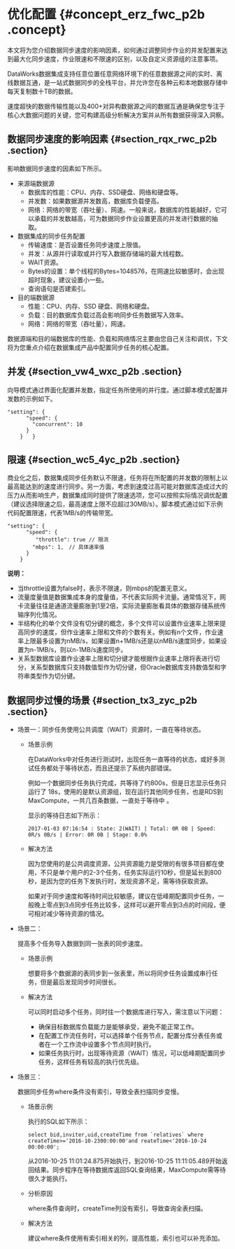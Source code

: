 # 优化配置 {#concept_erz_fwc_p2b .concept}

本文将为您介绍数据同步速度的影响因素，如何通过调整同步作业的并发配置来达到最大化同步速度，作业限速和不限速的区别，以及自定义资源组的注意事项。

DataWorks数据集成支持任意位置任意网络环境下的任意数据源之间的实时、离线数据互通，是一站式数据同步的全栈平台，并允许您在各种云和本地数据存储中每天复制数十TB的数据。

速度超快的数据传输性能以及400+对异构数据源之间的数据互通是确保您专注于核心大数据问题的关键，您可构建高级分析解决方案并从所有数据获得深入洞察。

## 数据同步速度的影响因素 {#section_rqx_rwc_p2b .section}

影响数据同步速度的因素如下所示。

-   来源端数据源
    -   数据库的性能：CPU、内存、SSD硬盘、网络和硬盘等。
    -   并发数：如果数据源并发数高，数据库负载便高。
    -   网络：网络的带宽（吞吐量）、网速。一般来说，数据库的性能越好，它可以承载的并发数越高，可为数据同步作业设置更高的并发进行数据的抽取。
-   数据集成的同步任务配置
    -   传输速度：是否设置任务同步速度上限值。
    -   并发：从源并行读取或并行写入数据存储端的最大线程数。
    -   WAIT资源。
    -   Bytes的设置：单个线程的Bytes=1048576，在网速比较敏感时，会出现超时现象，建议设置小一些。
    -   查询语句是否建索引。
-   目的端数据源
    -   性能：CPU、内存、SSD 硬盘、网络和硬盘。
    -   负载：目的数据库负载过高会影响同步任务数据写入效率。
    -   网络：网络的带宽（吞吐量），网速。

数据源端和目的端数据库的性能、负载和网络情况主要由您自己关注和调优，下文将为您重点介绍在数据集成产品中配置同步任务的核心配置。

## 并发 {#section_vw4_wxc_p2b .section}

向导模式通过界面化配置并发数，指定任务所使用的并行度。通过脚本模式配置并发数的示例如下。

``` {#codeblock_uxy_vr5_piq}
"setting": {
      "speed": {
        "concurrent": 10
      }
    }   }
```

## 限速 {#section_wc5_4yc_p2b .section}

商业化之后，数据集成同步任务默认不限速，任务将在所配置的并发数的限制上以最高能达到的速度进行同步。另一方面，考虑到速度过高可能对数据库造成过大的压力从而影响生产，数据集成同时提供了限速选项，您可以按照实际情况调优配置（建议选择限速之后，最高速度上限不应超过30MB/s）。脚本模式通过如下示例代码配置限速，代表1MB/s的传输带宽。

``` {#codeblock_r7v_oi9_dkp}
"setting": {
      "speed": {
         "throttle": true // 限流
        "mbps": 1,　// 具体速率值
      }
    }
```

**说明：** 

-   当throttle设置为false时，表示不限速，则mbps的配置无意义。
-   流量度量值是数据集成本身的度量值，不代表实际网卡流量。通常情况下，网卡流量往往是通道流量膨胀到1至2倍，实际流量膨胀看具体的数据存储系统传输序列化情况。
-   半结构化的单个文件没有切分键的概念，多个文件可以设置作业速率上限来提高同步的速度，但作业速率上限和文件的个数有关。例如有n个文件，作业速率上限最多设置为nMB/s，如果设置n+1MB/s还是以nMB/s速度同步，如果设置为n-1MB/s，则以n-1MB/s速度同步。
-   关系型数据库设置作业速率上限和切分键才能根据作业速率上限将表进行切分，关系型数据库只支持数值型作为切分键，但Oracle数据库支持数值型和字符串类型作为切分键。

## 数据同步过慢的场景 {#section_tx3_zyc_p2b .section}

-   场景一：同步任务使用公共调度（WAIT）资源时，一直在等待状态。
    -   场景示例

        在DataWorks中对任务进行测试时，出现任务一直等待的状态，或好多测试任务都处于等待状态，而且还提示了系统内部错误。

        例如一个数据同步任务执行完成，共等待了约800s，但是日志显示任务只运行了 18s，使用的是默认资源组，现在运行其他同步任务，也是RDS到MaxCompute，一共几百条数据，一直处于等待中 。

        显示的等待日志如下所示：

        ``` {#codeblock_tyo_6f3_2yl}
        2017-01-03 07:16:54 : State: 2(WAIT) | Total: 0R 0B | Speed: 0R/s 0B/s | Error: 0R 0B | Stage: 0.0%
        ```

    -   解决方法

        因为您使用的是公共调度资源，公共资源能力是受限的有很多项目都在使用，不只是单个用户的2-3个任务，任务实际运行10秒，但是延长到800秒，是因为您的任务下发执行时，发现资源不足，需等待获取资源。

        如果对于同步速度和等待时间比较敏感，建议在低峰期配置同步任务，一般晚上零点到3点同步任务比较多，这样可以避开零点到3点的时间段，便可相对减少等待资源的情况。

-   场景二：

    提高多个任务导入数据到同一张表的同步速度。

    -   场景示例

        想要将多个数据源的表同步到一张表里，所以将同步任务设置成串行任务，但是最后发现同步时间很长。

    -   解决方法

        可以同时启动多个任务，同时往一个数据库进行写入，需注意以下问题：

        -   确保目标数据库负载能力是能够承受，避免不能正常工作。
        -   在配置工作流任务时，可以选择单个任务节点，配置分库分表任务或者在一个工作流中设置多个节点同时执行。
        -   如果任务执行时，出现等待资源（WAIT）情况，可以低峰期配置同步任务，这样任务有较高的执行优先级。
-   场景三：

    数据同步任务where条件没有索引，导致全表扫描同步变慢。

    -   场景示例

        执行的SQL如下所示：

        ``` {#codeblock_rtp_17r_bex}
        select bid,inviter,uid,createTime from `relatives` where createTime>='2016-10-2300:00:00'and reateTime<'2016-10-24 00:00:00';
        ```

        从2016-10-25 11:01:24.875开始执行，到2016-10-25 11:11:05.489开始返回结果。同步程序在等待数据库返回SQL查询结果，MaxCompute需等待很久才能执行。

    -   分析原因

        where条件查询时，createTime列没有索引，导致查询全表扫描。

    -   解决方法

        建议where条件使用有索引相关的列，提高性能，索引也可以补充添加。


